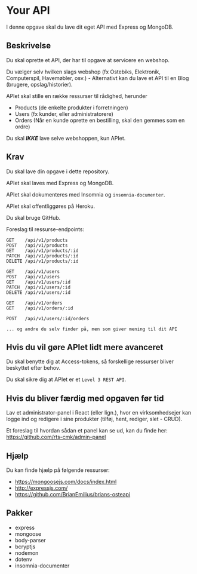 # Your API

I denne opgave skal du lave dit eget API med Express og MongoDB.

## Beskrivelse

Du skal oprette et API, der har til opgave at servicere en webshop.

Du vælger selv hvilken slags webshop (fx Ostebiks, Elektronik, Computerspil, Havemøbler, osv.) - Alternativt kan du lave et API til en Blog (brugere, opslag/historier).

APIet skal stille en række ressurser til rådighed, herunder

- Products (de enkelte produkter i forretningen)
- Users (fx kunder, eller administratorere)
- Orders (Når en kunde oprette en bestilling, skal den gemmes som en ordre)

Du skal ***IKKE*** lave selve webshoppen, kun APIet.

## Krav

Du skal lave din opgave i dette repository.

APIet skal laves med Express og MongoDB.

APIet skal dokumenteres med Insomnia og `insomnia-documenter`.

APIet skal offentliggøres på Heroku.

Du skal bruge GitHub.

Foreslag til ressurse-endpoints:

```
GET    /api/v1/products
POST   /api/v1/products
GET    /api/v1/products/:id
PATCH  /api/v1/products/:id
DELETE /api/v1/products/:id

GET    /api/v1/users
POST   /api/v1/users
GET    /api/v1/users/:id
PATCH  /api/v1/users/:id
DELETE /api/v1/users/:id

GET    /api/v1/orders
GET    /api/v1/orders/:id

POST   /api/v1/users/:id/orders

... og andre du selv finder på, men som giver mening til dit API
```

## Hvis du vil gøre APIet lidt mere avanceret

Du skal benytte dig at Access-tokens, så forskellige ressurser bliver beskyttet efter behov.

Du skal sikre dig at APIet er et `Level 3 REST API`.

## Hvis du bliver færdig med opgaven før tid

Lav et administrator-panel i React (eller lign.), hvor en virksomhedsejer kan logge ind og redigere i sine produkter (tilføj, hent, rediger, slet - CRUD).

Et foreslag til hvordan sådan et panel kan se ud, kan du finde her: https://github.com/rts-cmk/admin-panel

## Hjælp

Du kan finde hjælp på følgende ressurser:

- https://mongoosejs.com/docs/index.html
- http://expressjs.com/
- https://github.com/BrianEmilius/brians-osteapi

## Pakker

- express
- mongoose
- body-parser
- bcryptjs
- nodemon
- dotenv
- insomnia-documenter
